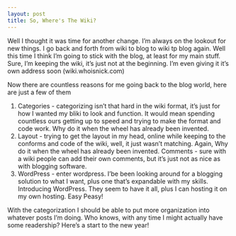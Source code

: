 ```yaml
---
layout: post
title: So, Where's The Wiki?
---
```

Well I thought it was time for another change. I’m always on the lookout for new things. I go back and forth from wiki to blog to wiki tp blog again. Well this time I think I’m going to stick with the blog, at least for my main stuff. Sure, I’m keeping the wiki, it’s just not at the beginning. I’m even giving it it’s own address soon (wiki.whoisnick.com)

Now there are countless reasons for me going back to the blog world, here are just a few of them

1. Categories - categorizing isn’t that hard in the wiki format, it’s just for how I wanted my bliki to look and function. It would mean spending countless ours getting up to speed and trying to make the format and code work. Why do it when the wheel has already been invented.
1. Layout - trying to get the layout in my head, online while keeping to the conforms and code of the wiki, well, it just wasn’t matching. Again, Why do it when the wheel has already been invented.
Comments - sure with a wiki people can add their own comments, but it’s just not as nice as with blogging software.
1. WordPress - enter wordpress. I’be been looking around for a blogging solution to what I want, plus one that’s expandable with my skills. Introducing WordPress. They seem to have it all, plus I can hosting it on my own hosting. Easy Peasy!

With the categorization I should be able to put more organization into whatever posts I’m doing. Who knows, with any time I might actually have some readership? Here’s a start to the new year!
